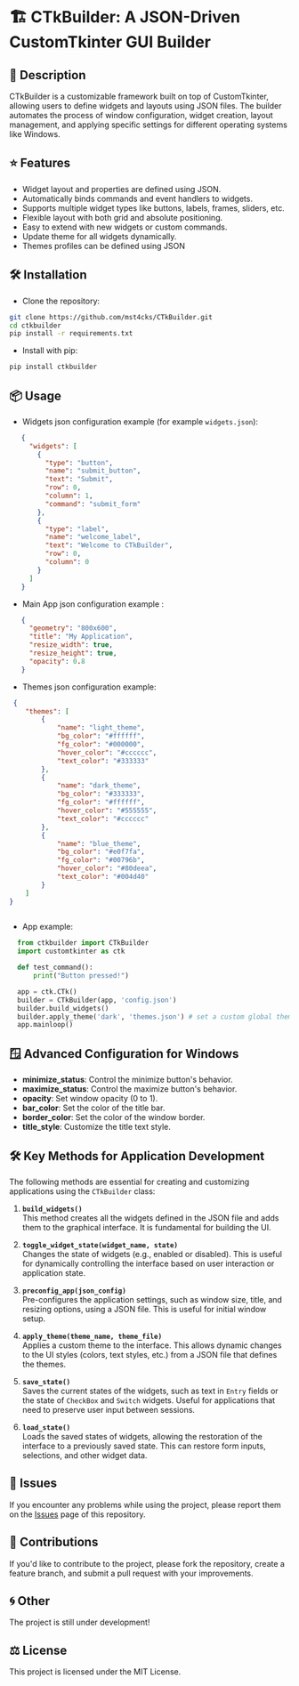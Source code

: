 # 🏗️ CTkBuilder: A JSON-Driven CustomTkinter GUI Builder

## 📜 Description
CTkBuilder is a customizable framework built on top of CustomTkinter, allowing users to define widgets and layouts using JSON files. The builder automates the process of window configuration, widget creation, layout management, and applying specific settings for different operating systems like Windows.

## ⭐ Features
- Widget layout and properties are defined using JSON.
- Automatically binds commands and event handlers to widgets.
- Supports multiple widget types like buttons, labels, frames, sliders, etc.
- Flexible layout with both grid and absolute positioning.
- Easy to extend with new widgets or custom commands.
- Update theme for all widgets dynamically.
- Themes profiles can be defined using JSON

## 🛠 Installation
- Clone the repository:
```bash
git clone https://github.com/mst4cks/CTkBuilder.git
cd ctkbuilder
pip install -r requirements.txt
   ```

- Install with pip:
``` bash
pip install ctkbuilder
   ```   

## 📦 Usage

- Widgets json configuration example (for example `widgets.json`):
```json
   {
     "widgets": [
       {
         "type": "button",
         "name": "submit_button",
         "text": "Submit",
         "row": 0,
         "column": 1,
         "command": "submit_form"
       },
       {
         "type": "label",
         "name": "welcome_label",
         "text": "Welcome to CTkBuilder",
         "row": 0,
         "column": 0
       }
     ]
   }
   ```

- Main App json configuration example :
```json
   {
     "geometry": "800x600",
     "title": "My Application",
     "resize_width": true,
     "resize_height": true,
     "opacity": 0.8
   }
```

- Themes json configuration example:
```json
 {
    "themes": [
        {
            "name": "light_theme",
            "bg_color": "#ffffff",
            "fg_color": "#000000",
            "hover_color": "#cccccc",
            "text_color": "#333333"
        },
        {
            "name": "dark_theme",
            "bg_color": "#333333",
            "fg_color": "#ffffff",
            "hover_color": "#555555",
            "text_color": "#cccccc"
        },
        {
            "name": "blue_theme",
            "bg_color": "#e0f7fa",
            "fg_color": "#00796b",
            "hover_color": "#80deea",
            "text_color": "#004d40"
        }
    ]
}
   
```
- App example:
 ```python
   from ctkbuilder import CTkBuilder
   import customtkinter as ctk

   def test_command():
       print("Button pressed!")

   app = ctk.CTk()
   builder = CTkBuilder(app, 'config.json')
   builder.build_widgets()
   builder.apply_theme('dark', 'themes.json') # set a custom global theme
   app.mainloop()
   ```

## 🪟 Advanced Configuration for Windows

- **minimize_status**: Control the minimize button's behavior.
- **maximize_status**: Control the maximize button's behavior.
- **opacity**: Set window opacity (0 to 1).
- **bar_color**: Set the color of the title bar.
- **border_color**: Set the color of the window border.
- **title_style**: Customize the title text style.


## 🛠️ Key Methods for Application Development

The following methods are essential for creating and customizing applications using the `CTkBuilder` class:

1. **`build_widgets()`**  
   This method creates all the widgets defined in the JSON file and adds them to the graphical interface. It is fundamental for building the UI.

2. **`toggle_widget_state(widget_name, state)`**  
   Changes the state of widgets (e.g., enabled or disabled). This is useful for dynamically controlling the interface based on user interaction or application state.

3. **`preconfig_app(json_config)`**  
   Pre-configures the application settings, such as window size, title, and resizing options, using a JSON file. This is useful for initial window setup.

4. **`apply_theme(theme_name, theme_file)`**  
   Applies a custom theme to the interface. This allows dynamic changes to the UI styles (colors, text styles, etc.) from a JSON file that defines the themes.

5. **`save_state()`**  
   Saves the current states of the widgets, such as text in `Entry` fields or the state of `CheckBox` and `Switch` widgets. Useful for applications that need to preserve user input between sessions.

6. **`load_state()`**  
   Loads the saved states of widgets, allowing the restoration of the interface to a previously saved state. This can restore form inputs, selections, and other widget data.


## 🐛 Issues

If you encounter any problems while using the project, please report them on the [Issues](https://github.com/mst4cks/CTkBuilder/issues) page of this repository.


## 💬 Contributions

If you'd like to contribute to the project, please fork the repository, create a feature branch, and submit a pull request with your improvements.

## 🌀 Other
The project is still under development!

## ⚖️ License

This project is licensed under the MIT License.
